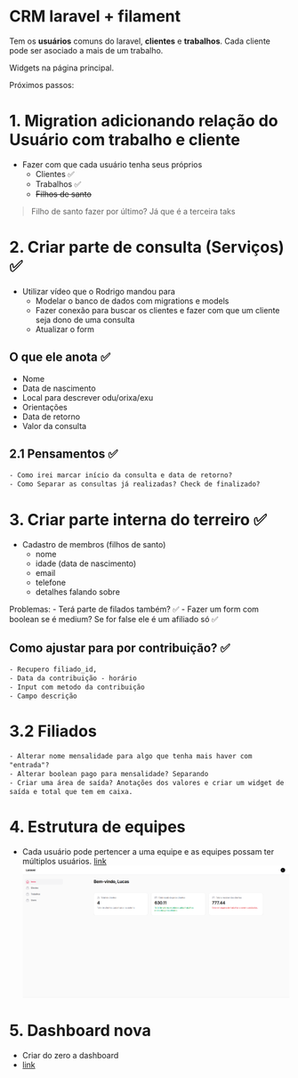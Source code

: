 # CRM laravel + filament

Tem os **usuários** comuns do laravel, **clientes** e **trabalhos**. Cada cliente pode ser asociado a mais de um trabalho.

Widgets na página principal.

Próximos passos:

# 1. Migration adicionando relação do Usuário com trabalho e cliente
- Fazer com que cada usuário tenha seus próprios
    - Clientes ✅
    - Trabalhos ✅
    - ~~Filhos de santo~~
> Filho de santo fazer por último? Já que é a terceira taks

# 2. Criar parte de consulta (Serviços) ✅
- Utilizar vídeo que o Rodrigo mandou para
    - Modelar o banco de dados com migrations e models
    - Fazer conexão para buscar os clientes e fazer com que um cliente seja dono de uma consulta
    - Atualizar o form

## O que ele anota ✅
- Nome
- Data de nascimento
- Local para descrever odu/orixa/exu
- Orientações
- Data de retorno
- Valor da consulta 


## 2.1 Pensamentos ✅
    - Como irei marcar início da consulta e data de retorno? 
    - Como Separar as consultas já realizadas? Check de finalizado?


# 3. Criar parte interna do terreiro ✅
- Cadastro de membros (filhos de santo)
    - nome
    - idade (data de nascimento)
    - email
    - telefone
    - detalhes falando sobre

Problemas: 
    - Terá parte de filados também? ✅
    - Fazer um form com boolean se é medium? Se for false ele é um afiliado só  ✅

## Como ajustar para por contribuição? ✅
    - Recupero filiado_id, 
    - Data da contribuição - horário
    - Input com metodo da contribuição
    - Campo descrição
        

# 3.2 Filiados
    - Alterar nome mensalidade para algo que tenha mais haver com "entrada"?
    - Alterar boolean pago para mensalidade? Separando
    - Criar uma área de saída? Anotações dos valores e criar um widget de saída e total que tem em caixa.

# 4. Estrutura de equipes
- Cada usuário pode pertencer a uma equipe e as equipes possam ter múltiplos usuários.
[link](https://chatgpt.com/c/672e406b-e854-8013-82d4-bef871f2c6a9)
![img.png](img.png)

# 5. Dashboard nova
 - Criar do zero a dashboard
 - [link](https://chatgpt.com/c/67314de1-d7f8-8013-bce2-6426c89b705e)
